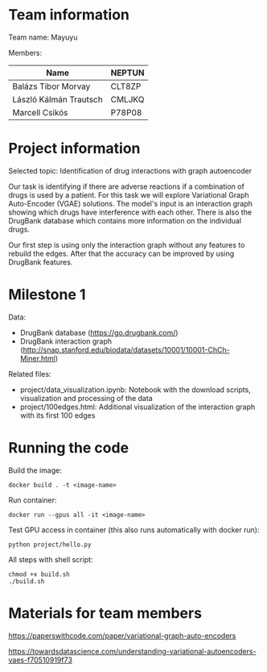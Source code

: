 # Team information

Team name: Mayuyu

Members:

| Name | NEPTUN |
| ---- | ------ |
| Balázs Tibor Morvay | CLT8ZP |
| László Kálmán Trautsch | CMLJKQ |
| Marcell Csikós | P78P08 |

# Project information

Selected topic: Identification of drug interactions with graph autoencoder

Our task is identifying if there are adverse reactions if a combination of drugs is used by a patient. For this task we will explore Variational Graph Auto-Encoder (VGAE) solutions. The model's input is an interaction graph showing which drugs have interference with each other. There is also the DrugBank database which contains more information on the individual drugs.

Our first step is using only the interaction graph without any features to rebuild the edges. After that the accuracy can be improved by using DrugBank features.

# Milestone 1

Data:
* DrugBank database (https://go.drugbank.com/)
* DrugBank interaction graph (http://snap.stanford.edu/biodata/datasets/10001/10001-ChCh-Miner.html)

Related files:
* project/data_visualization.ipynb: Notebook with the download scripts, visualization and processing of the data
* project/100edges.html: Additional visualization of the interaction graph with its first 100 edges

# Running the code

Build the image:

```
docker build . -t <image-name>
```

Run container:

```
docker run --gpus all -it <image-name>
```

Test GPU access in container (this also runs automatically with docker run):
```
python project/hello.py
```

All steps with shell script:
```
chmod +x build.sh
./build.sh
```

# Materials for team members

https://paperswithcode.com/paper/variational-graph-auto-encoders

https://towardsdatascience.com/understanding-variational-autoencoders-vaes-f70510919f73
